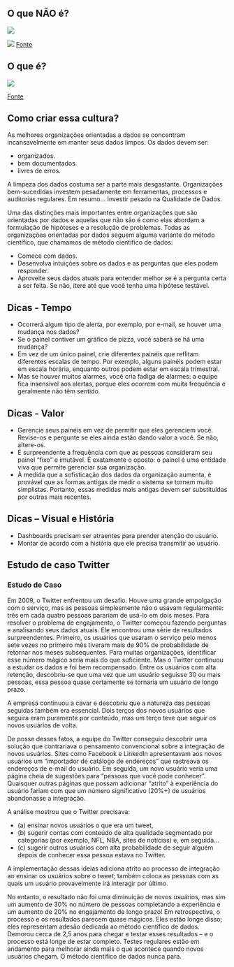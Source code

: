 ## O que NÃO é?

![](https://pbs.twimg.com/media/EF38BYMWwAA2BD7?format=jpg&name=small)

![](https://m.media-amazon.com/images/I/81j1ekdyfDL._SL1500_.jpg)
[Fonte](https://www.amazon.com.br/Como-Gigantes-Caem-Jim-Collins/dp/8535238824)

## O que é?

![](https://media.graphassets.com/resize=width:600,height:431/h8RNxzT7RkqbkDw8Uces)

[Fonte](https://www.slideshare.net/JemssJemss/buyer-persona-spring-digital-marketing-strategy-development-template)

## Como criar essa cultura?

As melhores organizações orientadas a dados se concentram incansavelmente em manter seus dados limpos. Os dados devem ser:

- organizados.
- bem documentados.
- livres de erros.

A limpeza dos dados costuma ser a parte mais desgastante. Organizações bem-sucedidas investem pesadamente em ferramentas, processos e auditorias regulares. Em resumo... Investir pesado na Qualidade de Dados.

Uma das distinções mais importantes entre organizações que são orientadas por dados e aquelas que não são é como elas abordam a formulação de hipóteses e a resolução de problemas. Todas as organizações orientadas por dados seguem alguma variante do método científico, que chamamos de método científico de dados:

- Comece com dados.
- Desenvolva intuições sobre os dados e as perguntas que eles podem responder.
- Aproveite seus dados atuais para entender melhor se é a pergunta certa a ser feita. Se não, itere até que você tenha uma hipótese testável.

## Dicas - Tempo

- Ocorrerá algum tipo de alerta, por exemplo, por e-mail, se houver uma mudança nos dados?
- Se o painel contiver um gráfico de pizza, você saberá se há uma mudança?
- Em vez de um único painel, crie diferentes painéis que reflitam diferentes escalas de tempo. Por exemplo, alguns painéis podem estar em escala horária, enquanto outros podem estar em escala trimestral.
- Mas se houver muitos alarmes, você cria fadiga de alarmes: a equipe fica insensível aos alertas, porque eles ocorrem com muita frequência e geralmente não têm sentido.

## Dicas - Valor

- Gerencie seus painéis em vez de permitir que eles gerenciem você. Revise-os e pergunte se eles ainda estão dando valor a você. Se não, altere-os.
- É surpreendente a frequência com que as pessoas consideram seu painel “fixo” e imutável. É exatamente o oposto: o painel é uma entidade viva que permite gerenciar sua organização.
- À medida que a sofisticação dos dados da organização aumenta, é provável que as formas antigas de medir o sistema se tornem muito simplistas. Portanto, essas medidas mais antigas devem ser substituídas por outras mais recentes.

## Dicas – Visual e História

- Dashboards precisam ser atraentes para prender atenção do usuário.
- Montar de acordo com a história que ele precisa transmitir ao usuário.

## Estudo de caso Twitter

### Estudo de Caso

Em 2009, o Twitter enfrentou um desafio. Houve uma grande empolgação com o serviço, mas as pessoas simplesmente não o usavam regularmente: três em cada quatro pessoas parariam de usá-lo em dois meses. Para resolver o problema de engajamento, o Twitter começou fazendo perguntas e analisando seus dados atuais. Ele encontrou uma série de resultados surpreendentes. Primeiro, os usuários que usaram o serviço pelo menos sete vezes no primeiro mês tiveram mais de 90% de probabilidade de retornar nos meses subsequentes. Para muitas organizações, identificar esse número mágico seria mais do que suficiente. Mas o Twitter continuou a estudar os dados e foi bem recompensado. Entre os usuários com alta retenção, descobriu-se que uma vez que um usuário seguisse 30 ou mais pessoas, essa pessoa quase certamente se tornaria um usuário de longo prazo.

A empresa continuou a cavar e descobriu que a natureza das pessoas seguidas também era essencial. Dois terços dos novos usuários que seguira eram puramente por conteúdo, mas um terço teve que seguir os novos usuários de volta.

De posse desses fatos, a equipe do Twitter conseguiu descobrir uma solução que contrariava o pensamento convencional sobre a integração de novos usuários. Sites como Facebook e LinkedIn apresentavam aos novos usuários um “importador de catálogo de endereços” que rastreava os endereços de e-mail do usuário. Em seguida, um novo usuário veria uma página cheia de sugestões para “pessoas que você pode conhecer”. Quaisquer outras páginas que possam adicionar “atrito” à experiência do usuário fariam com que um número significativo (20%+) de usuários abandonasse a integração.

A análise mostrou que o Twitter precisava:
- (a) ensinar novos usuários o que era um tweet,
- (b) sugerir contas com conteúdo de alta qualidade segmentado por categorias (por exemplo, NFL, NBA, sites de notícias) e, em seguida...
- (c) sugerir outros usuários com alta probabilidade de seguir alguém depois de conhecer essa pessoa estava no Twitter.

A implementação dessas ideias adiciona atrito ao processo de integração ao ensinar os usuários sobre o tweet; também coloca as pessoas com as quais um usuário provavelmente irá interagir por último.

No entanto, o resultado não foi uma diminuição de novos usuários, mas sim um aumento de 30% no número de pessoas completando a experiência e um aumento de 20% no engajamento de longo prazo! Em retrospectiva, o processo e os resultados parecem quase mágicos. Eles estão longe disso; eles representam adesão dedicada ao método científico de dados. Demorou cerca de 2,5 anos para chegar e testar esses resultados – e o processo está longe de estar completo. Testes regulares estão em andamento para melhorar ainda mais o que acontece quando novos usuários chegam. O método científico de dados nunca para.

